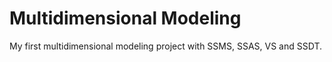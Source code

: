 # Multidimensional Modeling
My first multidimensional modeling project with SSMS, SSAS, VS and SSDT.
